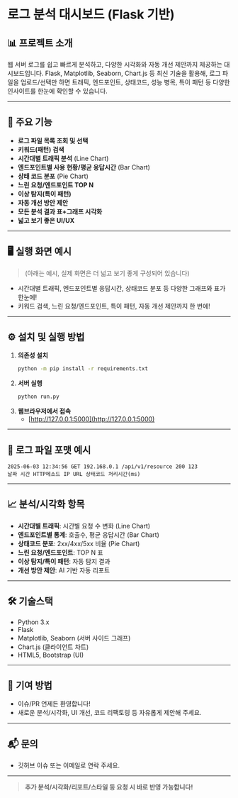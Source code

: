 # 로그 분석 대시보드 (Flask 기반)

## 📊 프로젝트 소개

웹 서버 로그를 쉽고 빠르게 분석하고, 다양한 시각화와 자동 개선 제안까지 제공하는 대시보드입니다. Flask, Matplotlib, Seaborn, Chart.js 등 최신 기술을 활용해, 로그 파일을 업로드/선택만 하면 트래픽, 엔드포인트, 상태코드, 성능 병목, 특이 패턴 등 다양한 인사이트를 한눈에 확인할 수 있습니다.

---

## 🚀 주요 기능
- **로그 파일 목록 조회 및 선택**
- **키워드(패턴) 검색**
- **시간대별 트래픽 분석** (Line Chart)
- **엔드포인트별 사용 현황/평균 응답시간** (Bar Chart)
- **상태 코드 분포** (Pie Chart)
- **느린 요청/엔드포인트 TOP N**
- **이상 탐지(특이 패턴)**
- **자동 개선 방안 제안**
- **모든 분석 결과 표+그래프 시각화**
- **넓고 보기 좋은 UI/UX**

---

## 🖥️ 실행 화면 예시

> (아래는 예시, 실제 화면은 더 넓고 보기 좋게 구성되어 있습니다)

- 시간대별 트래픽, 엔드포인트별 응답시간, 상태코드 분포 등 다양한 그래프와 표가 한눈에!
- 키워드 검색, 느린 요청/엔드포인트, 특이 패턴, 자동 개선 제안까지 한 번에!

---

## ⚙️ 설치 및 실행 방법

1. **의존성 설치**
   ```bash
   python -m pip install -r requirements.txt
   ```
2. **서버 실행**
   ```bash
   python run.py
   ```
3. **웹브라우저에서 접속**
   - [http://127.0.0.1:5000](http://127.0.0.1:5000)

---

## 📝 로그 파일 포맷 예시

```
2025-06-03 12:34:56 GET 192.168.0.1 /api/v1/resource 200 123
날짜 시간 HTTP메소드 IP URL 상태코드 처리시간(ms)
```

---

## 📈 분석/시각화 항목
- **시간대별 트래픽**: 시간별 요청 수 변화 (Line Chart)
- **엔드포인트별 통계**: 호출수, 평균 응답시간 (Bar Chart)
- **상태코드 분포**: 2xx/4xx/5xx 비율 (Pie Chart)
- **느린 요청/엔드포인트**: TOP N 표
- **이상 탐지/특이 패턴**: 자동 탐지 결과
- **개선 방안 제안**: AI 기반 자동 리포트

---

## 🛠️ 기술스택
- Python 3.x
- Flask
- Matplotlib, Seaborn (서버 사이드 그래프)
- Chart.js (클라이언트 차트)
- HTML5, Bootstrap (UI)

---

## 🤝 기여 방법
- 이슈/PR 언제든 환영합니다!
- 새로운 분석/시각화, UI 개선, 코드 리팩토링 등 자유롭게 제안해 주세요.

---

## 📬 문의
- 깃허브 이슈 또는 이메일로 연락 주세요.

---

> **추가 분석/시각화/리포트/스타일 등 요청 시 바로 반영 가능합니다!**
